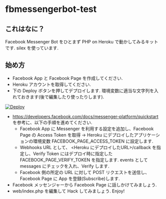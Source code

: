 # fbmessengerbot-test

## これはなに？

Facebook Messenger Bot をひとまず PHP on Heroku で動かしてみるキットです.
silex を使っています.

## 始め方

* Facebook App と Facebook Page を作成してください.
* Heroku アカウントを取得してください.
* 下の Deploy ボタンを押してデプロイします. 環境変数に適当な文字列を入れておきます(後で編集したり使ったりします).

[![Deploy](https://www.herokucdn.com/deploy/button.svg)](https://heroku.com/deploy)

* https://developers.facebook.com/docs/messenger-platform/quickstart を参考に、以下の手順を進めてください.
    * Facebook App に Messenger を利用する設定を追加し、Facebook Page の Access Token を取得 -> Heroku にデプロイしたアプリケーションの環境変数 FACEBOOK_PAGE_ACCESS_TOKEN に設定します.
    * Webhooks URL として、 <Heroku にデプロイしたURL>/callback を指定し、Verify Token にはデプロイ時に指定した FACEBOOK_PAGE_VERIFY_TOKEN を指定します. events として messages にチェックを入れ、Verify します.
    * Facebook 側の所定の URL に対して POST リクエストを送信し、Facebook Page に App を登録(Subscribe)します.
* Facebook メッセンジャーから Facebook Page に話しかけてみましょう.
* web/index.php を編集して Hack してみましょう. Enjoy!
